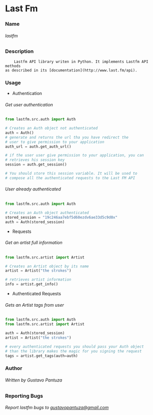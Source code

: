 Last Fm
=======

### Name

###### lastfm

### Description

        Lastfm API library writen in Python. It implements Lastfm API methods 
    as described in its [documentation](http://www.last.fm/api). 

### Usage

- Authentication

###### Get user authentication

```python
from lastfm.src.auth import Auth

# Creates an Auth object not authenticated
auth = Auth()
# generate and returns the url tha you have redirect the 
# user to give permission to your application
auth_url = auth.get_auth_url()

# if the user user give permission to your application, you can
# retrieves his session key
session = auth.get_session()

# You should store this session variable. It will be used to 
# compose all the authenticated requests to the Last FM API
```

###### User already authenticated

```python
from lastfm.src.auth import Auth

# Creates an Auth object authenticated
stored_session = "19c246aa7ebf5d60ezdv6ae33d5c9d0x"
auth = Auth(stored_session)
```

- Requests

###### Get an artist full information

```python
from lastfm.src.artist import Artist

# Creates an Artist object by its name
artist = Artist("the strokes")

# retrieves artist information
info = artist.get_info()
```

- Authenticated Requests

###### Gets an Artist tags from user
```python
from lastfm.src.auth import Auth
from lastfm.src.artist import Artist

auth = Auth(stored_session)
artist = Artist("the strokes")

# every authenticated requests you should pass your Auth object 
# than the library makes the magic for you signing the request
tags = artist.get_tags(auth=auth)
```

### Author

###### Written by Gustavo Pantuza

### Reporting Bugs

###### Report lastfm bugs to gustavopantuza@gmail.com
